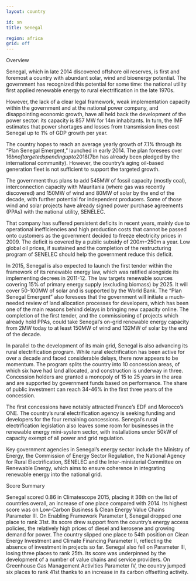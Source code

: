 ```yaml
---
layout: country

id: sn
title: Senegal

region: africa
grid: off
---
```

Overview

Senegal, which in late 2014 discovered offshore oil reserves, is first and foremost a country with abundant solar, wind and bioenergy potential. The government has recognized this potential for some time: the national utility first applied renewable energy to rural electrification in the late 1970s.

However, the lack of a clear legal framework, weak implementation capacity within the government and at the national power company, and disappointing economic growth, have all held back the development of the power sector: its capacity is 857 MW for 14m inhabitants. In turn, the IMF estimates that power shortages and losses from transmission lines cost Senegal up to 1% of GDP growth per year.

The country hopes to reach an average yearly growth of 7.1% through its “Plan Senegal Emergent,” launched in early 2014. The plan foresees over $16bn of targeted spending up to 2018 ($7bn has already been pledged by the international community). However, the country’s aging oil-based generation fleet is not sufficient to support the targeted growth.

The government thus plans to add 545MW of fossil capacity (mostly coal), interconnection capacity with Mauritania (where gas was recently discovered) and 150MW of wind and 80MW of solar by the end of the decade, with further potential for independent producers. Some of those wind and solar projects have already signed power purchase agreements (PPAs) with the national utility, SENELEC.

That company has suffered persistent deficits in recent years, mainly due to operational inefficiencies and high production costs that cannot be passed onto customers as the government decided to freeze electricity prices in 2009. The deficit is covered by a public subsidy of $200m-$250m a year. Low global oil prices, if sustained and the completion of the restructuring program of SENELEC should help the government reduce this deficit. 

In 2015, Senegal is also expected to launch the first tender within the framework of its renewable energy law, which was ratified alongside its implementing decrees in 2011-12. The law targets renewable sources covering 15% of primary energy supply (excluding biomass) by 2025. It will cover 50-100MW of solar and is supported by the World Bank. The “Plan Senegal Emergent” also foresees that the government will initiate a much-needed review of land allocation processes for developers, which has been one of the main reasons behind delays in bringing new capacity online. The completion of the first tender, and the commissioning of projects which already hold PPAs, could take Senegal’s on-grid renewable energy capacity from 2MW today to at least 150MW of wind and 132MW of solar by the end of the decade.

In parallel to the development of its main grid, Senegal is also advancing its rural electrification program. While rural electrification has been active for over a decade and faced considerable delays, there now appears to be momentum. The program splits the country into 10 concession areas, of which six have had land allocated, and construction is underway in three. Concession holders are granted a monopoly of 15 to 25 years in the area and are supported by government funds based on performance. The share of public investment can reach 34-46% in the first three years of the concession.

The first concessions have notably attracted France’s EDF and Morocco’s ONE. The country’s rural electrification agency is seeking funding and developers for the four remaining concessions. Senegal’s rural electrification legislation also leaves some room for businesses in the renewable energy mini-system sector, with installations under 50kW of capacity exempt of all power and grid regulation.

Key government agencies in Senegal’s energy sector include the Ministry of Energy, the Commission of Energy Sector Regulation, the National Agency for Rural Electrification, SENELEC and the Inter-ministerial Committee on Renewable Energy, which aims to ensure coherence in integrating renewable energy into the national grid. 

Score Summary

Senegal scored 0.86 in Climatescope 2015, placing it 36th on the list of countries overall, an increase of one place compared with 2014. Its highest score was on Low-Carbon Business & Clean Energy Value Chains Parameter III. 
On Enabling Framework Parameter I, Senegal dropped one place to rank 31st. Its score drew support from the country’s energy access policies, the relatively high prices of diesel and kerosene and growing demand for power.
The country slipped one place to 54th position on Clean Energy Investment and Climate Financing Parameter II, reflecting the absence of investment in projects so far. 
Senegal also fell on Parameter III, losing three places to rank 25th. Its score was underpinned by the development of a number of value chains and service providers. 
On Greenhouse Gas Management Activities Parameter IV, the country jumped six places to rank 41st thanks to an increase in its carbon offsetting activity.
